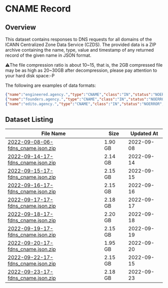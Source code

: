 # CNAME Record

## Overview

This dataset contains responses to DNS requests for all domains of the ICANN Centralized Zone Data Service (CZDS). The provided data is a ZIP archive containing the name, type, value and timestamp of any returned record of the given name in JSON format.

⚠️The file compression ratio is about 10~15, that is, the 2GB compressed file may be as high as 20~30GB after decompression, please pay attention to your hard disk space:-P

The following are examples of data formats:

```json
{"name":"engineered.agency.","type":"CNAME","class":"IN","status":"NOERROR","rx_ts":1663753959668765317,"data":{"authorities":[{"ttl":300,"type":"SOA","class":"IN","name":"engineered.agency.","data":"ns-cloud-e1.googledomains.com. cloud-dns-hostmaster.google.com. 2 21600 3600 259200 300"}]},"flags":["rd","ra"],"resolver":"141.1.1.1:53"}
{"name":"founders.agency.","type":"CNAME","class":"IN","status":"NOERROR","rx_ts":1663753959669301263,"data":{"authorities":[{"ttl":600,"type":"SOA","class":"IN","name":"founders.agency.","data":"ns53.domaincontrol.com. dns.jomax.net. 2020070900 28800 7200 604800 600"}]},"flags":["rd","ra"],"resolver":"62.149.128.2:53"}
{"name":"edito.agency.","type":"CNAME","class":"IN","status":"NOERROR","rx_ts":1663753959669326708,"data":{"authorities":[{"ttl":60,"type":"SOA","class":"IN","name":"edito.agency.","data":"dns14.ovh.net. tech.ovh.net. 2022090201 86400 3600 3600000 60"}]},"flags":["rd","ra"],"resolver":"209.216.160.131:53"}
```



## Dataset Listing

| File Name                                                    | Size    | Updated At |
| ------------------------------------------------------------ | ------- | ---------- |
| [2022-09-08-06-fdns_cname.json.zip](https://fdns.sgp1.vultrobjects.com/2022-09-08-06-fdns_cname.json.zip) | 1.90 GB | 2022-09-08 |
| [2022-09-14-17-fdns_cname.json.zip](https://fdns.sgp1.vultrobjects.com/2022-09-14-17-fdns_cname.json.zip) | 2.14 GB | 2022-09-14 |
| [2022-09-15-17-fdns_cname.json.zip](https://fdns.sgp1.vultrobjects.com/2022-09-15-17-fdns_cname.json.zip) | 2.15 GB | 2022-09-15 |
| [2022-09-16-17-fdns_cname.json.zip](https://fdns.sgp1.vultrobjects.com/2022-09-16-17-fdns_cname.json.zip) | 2.15 GB | 2022-09-16 |
| [2022-09-17-17-fdns_cname.json.zip](https://fdns.sgp1.vultrobjects.com/2022-09-17-17-fdns_cname.json.zip) | 2.18 GB | 2022-09-17 |
| [2022-09-18-17-fdns_cname.json.zip](https://fdns.sgp1.vultrobjects.com/2022-09-18-17-fdns_cname.json.zip) | 2.20 GB | 2022-09-18 |
| [2022-09-19-17-fdns_cname.json.zip](https://fdns.sgp1.vultrobjects.com/2022-09-19-17-fdns_cname.json.zip) | 2.15 GB | 2022-09-19 |
| [2022-09-20-17-fdns_cname.json.zip](https://fdns.sgp1.vultrobjects.com/2022-09-20-17-fdns_cname.json.zip) | 1.95 GB | 2022-09-20 |
| [2022-09-22-17-fdns_cname.json.zip](https://fdns.sgp1.vultrobjects.com/2022-09-22-17-fdns_cname.json.zip) | 2.15 GB | 2022-09-15 |
| [2022-09-23-17-fdns_cname.json.zip](https://fdns.sgp1.vultrobjects.com/2022-09-23-17-fdns_cname.json.zip) | 2.18 GB | 2022-09-23 |